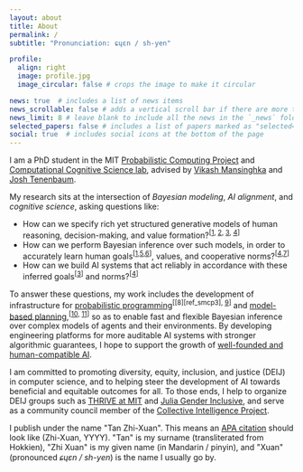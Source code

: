 ```yaml
---
layout: about
title: About
permalink: /
subtitle: "Pronunciation: ɕɥɛn / sh-yen"

profile:
  align: right
  image: profile.jpg
  image_circular: false # crops the image to make it circular

news: true  # includes a list of news items
news_scrollable: false # adds a vertical scroll bar if there are more than 3 news items
news_limit: 8 # leave blank to include all the news in the `_news` folder
selected_papers: false # includes a list of papers marked as "selected={true}"
social: true  # includes social icons at the bottom of the page
---
```


I am a PhD student in the MIT [Probabilistic Computing Project](http://probcomp.csail.mit.edu/) and [Computational Cognitive Science lab](https://cocosci.mit.edu/), advised by [Vikash Mansinghka](http://probcomp.csail.mit.edu/principal-investigator/) and [Josh Tenenbaum](https://cocosci.mit.edu/josh).

My research sits at the intersection of *Bayesian modeling*, *AI alignment*, and *cognitive science*, asking questions like:
- How can we specify rich yet structured generative models of human reasoning, decision-making, and value formation?<sup>[[1][ref_sips], [2][ref_brbtom], [3][ref_clips], [4][ref_namg]]</sup>
- How can we perform Bayesian inference over such models, in order to accurately learn human goals<sup>[[1][ref_sips],[5][ref_hbtom],[6][ref_oesips]]</sup>, values, and cooperative norms?<sup>[[4][ref_namg],[7][ref_bayesnorm]]</sup>
- How can we build AI systems that act reliably in accordance with these inferred goals<sup>[[3][ref_clips]]</sup> and norms?<sup>[[4][ref_namg]]</sup>

To answer these questions, my work includes the development of infrastructure for [probabilistic programming](https://www.gen.dev/)<sup>[[8][ref_smcp3], [9][ref_genify]]</sup> and [model-based planning](https://github.com/JuliaPlanners/PDDL.jl),<sup>[[10][ref_pddljl], [11][ref_absint]]</sup> so as to enable fast and flexible Bayesian inference over complex models of agents and their environments. By developing engineering platforms for more auditable AI systems with stronger algorithmic guarantees, I hope to support the growth of [well-founded and human-compatible AI](https://youtu.be/mYOg8_iPpFg?t=924).

I am committed to promoting diversity, equity, inclusion, and justice (DEIJ) in computer science, and to helping steer the development of AI towards beneficial and equitable outcomes for all. To those ends, I help to organize DEIJ groups such as [THRIVE at MIT](https://thrive-eecs.mit.edu/) and [Julia Gender Inclusive](https://discourse.julialang.org/t/announcing-julia-gender-inclusive/63702), and serve as a community council member of the [Collective Intelligence Project](https://cip.org/about).

I publish under the name "Tan Zhi-Xuan". This means an [APA citation](https://apastyle.apa.org/style-grammar-guidelines/citations/basic-principles/author-date) should look like (Zhi-Xuan, YYYY). "Tan" is my surname (transliterated from Hokkien), "Zhi Xuan" is my given name (in Mandarin / pinyin), and "Xuan" (pronounced *ɕɥɛn / sh-yen*) is the name I usually go by.

[ref_sips]: https://arxiv.org/abs/2006.07532
[ref_brbtom]: https://arxiv.org/abs/2106.13249
[ref_clips]: https://arxiv.org/abs/2402.17930
[ref_namg]: https://arxiv.org/abs/2402.13399
[ref_hbtom]: https://arxiv.org/abs/2208.02914
[ref_oesips]: https://arxiv.org/abs/2407.16770
[ref_bayesnorm]: https://arxiv.org/abs/1905.11110
[ref_smpc3]: https://proceedings.mlr.press/v206/lew23a.html
[ref_genify]: https://popl21.sigplan.org/details/lafi-2021-papers/5/
[ref_pddljl]: https://dspace.mit.edu/handle/1721.1/143179
[ref_absint]: https://arxiv.org/abs/2208.02938
